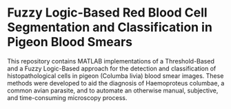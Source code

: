 # Fuzzy Logic-Based Red Blood Cell Segmentation and Classification in Pigeon Blood Smears

This repository contains MATLAB implementations of a Threshold-Based and a Fuzzy Logic-Based approach for the detection and classification of histopathological cells in pigeon (Columba livia) blood smear images. These methods were developed to aid the diagnosis of Haemoproteus columbae, a common avian parasite, and to automate an otherwise manual, subjective, and time-consuming microscopy process.



